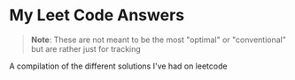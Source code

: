 # My Leet Code Answers
> **Note**: These are not meant to be the most "optimal" or "conventional" but are rather just for tracking

A compilation of the different solutions I've had on leetcode
